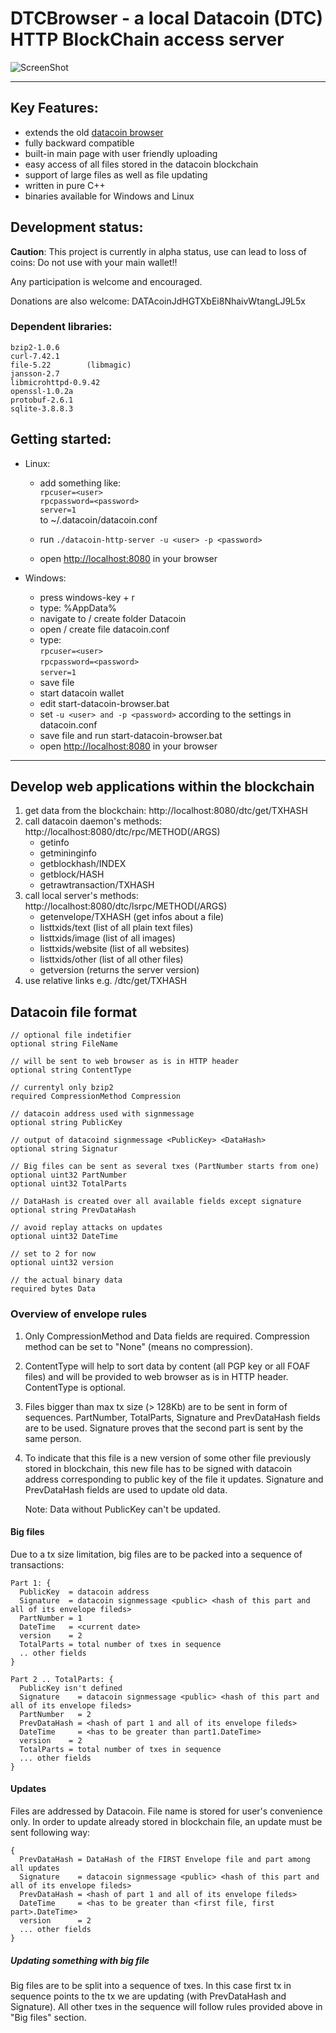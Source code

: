 # DTCBrowser - a local Datacoin (DTC) HTTP BlockChain access server
![ScreenShot](https://github.com/j0nn9/DTCBrowser/raw/master/preview.png)

---
## Key Features:
- extends the old [datacoin browser](https://github.com/foo1inge/datacoin-browser)
- fully backward compatible
- built-in main page with user friendly uploading
- easy access of all files stored in the datacoin blockchain
- support of large files as well as file updating
- written in pure C++
- binaries available for Windows and Linux

## Development status:
**Caution**: This project is currently in alpha status, use can lead to loss of coins:
Do not use with your main wallet!!

Any participation is welcome and encouraged.

Donations are also welcome: DATAcoinJdHGTXbEi8NhaivWtangLJ9L5x

### Dependent libraries:
  `bzip2-1.0.6` <br />
  `curl-7.42.1` <br />
  `file-5.22        (libmagic)` <br />
  `jansson-2.7` <br />
  `libmicrohttpd-0.9.42` <br />
  `openssl-1.0.2a` <br />
  `protobuf-2.6.1` <br />
  `sqlite-3.8.8.3`

## Getting started:
- Linux:
  - add something like: <br />
  `rpcuser=<user>` <br />
  `rpcpassword=<password>` <br />
  `server=1` <br />
  to ~/.datacoin/datacoin.conf

  - run `./datacoin-http-server -u <user> -p <password>`
  - open [http://localhost:8080](http://localhost:8080) in your browser

- Windows:
  - press windows-key + r
  - type: %AppData%
  - navigate to / create folder Datacoin
  - open / create file datacoin.conf
  - type: <br />
  `rpcuser=<user>` <br />
  `rpcpassword=<password>` <br />
  `server=1` <br />
  - save file
  - start datacoin wallet
  - edit start-datacoin-browser.bat
  - set `-u <user> and -p <password>` according to the settings in datacoin.conf
  - save file and run start-datacoin-browser.bat
  - open [http://localhost:8080](http://localhost:8080) in your browser

---
## Develop web applications within the blockchain
1. get data from the blockchain: http://localhost:8080/dtc/get/TXHASH 
2. call datacoin daemon's methods: http://localhost:8080/dtc/rpc/METHOD(/ARGS)
    - getinfo
    - getmininginfo
    - getblockhash/INDEX
    - getblock/HASH
    - getrawtransaction/TXHASH
3. call local server's methods: http://localhost:8080/dtc/lsrpc/METHOD(/ARGS)
    - getenvelope/TXHASH (get infos about a file)
    - listtxids/text (list of all plain text files)
    - listtxids/image (list of all images)
    - listtxids/website (list of all websites)
    - listtxids/other (list of all other files)
    - getversion (returns the server version)
4. use relative links e.g. /dtc/get/TXHASH

## Datacoin file format
    // optional file indetifier
    optional string FileName
    
    // will be sent to web browser as is in HTTP header
    optional string ContentType
    
    // currentyl only bzip2 
    required CompressionMethod Compression

    // datacoin address used with signmessage
    optional string PublicKey

    // output of datacoind signmessage <PublicKey> <DataHash>
    optional string Signatur

    // Big files can be sent as several txes (PartNumber starts from one)
    optional uint32 PartNumber
    optional uint32 TotalParts 

    // DataHash is created over all available fields except signature
    optional string PrevDataHash

    // avoid replay attacks on updates
    optional uint32 DateTime

    // set to 2 for now
    optional uint32 version
    
    // the actual binary data
    required bytes Data



### Overview of envelope rules

 1. Only CompressionMethod and Data fields are required. Compression method can
    be set to "None" (means no compression).

 2. ContentType will help to sort data by content (all PGP key or all FOAF files) and
    will be provided to web browser as is in HTTP header. ContentType is optional.

 3. Files bigger than max tx size (> 128Kb) are to be sent in form of sequences.
    PartNumber, TotalParts, Signature and PrevDataHash fields are to be used.
    Signature proves that the second part is sent by the same person.

 4. To indicate that this file is a new version of some other file previously stored
    in blockchain, this new file has to be signed with datacoin address corresponding
    to public key of the file it updates.
    Signature and PrevDataHash fields are used to update old data.

    Note: Data without PublicKey can't be updated.

#### Big files

Due to a tx size limitation, big files are to be packed into a sequence of transactions:

    Part 1: {
      PublicKey  = datacoin address
      Signature  = datacoin signmessage <public> <hash of this part and all of its envelope fileds>
      PartNumber = 1
      DateTime   = <current date>
      version    = 2
      TotalParts = total number of txes in sequence
      .. other fields
    }

    Part 2 .. TotalParts: {
      PublicKey isn't defined
      Signature    = datacoin signmessage <public> <hash of this part and all of its envelope fileds>
      PartNumber   = 2
      PrevDataHash = <hash of part 1 and all of its envelope fileds>
      DateTime     = <has to be greater than part1.DateTime>
      version    = 2
      TotalParts = total number of txes in sequence
      ... other fields
    }

#### Updates

Files are addressed by Datacoin. File name is stored for user's convenience only. In order to update
already stored in blockchain file, an update must be sent following way:

    {
      PrevDataHash = DataHash of the FIRST Envelope file and part among all updates
      Signature    = datacoin signmessage <public> <hash of this part and all of its envelope fileds>
      PrevDataHash = <hash of part 1 and all of its envelope fileds>
      DateTime     = <has to be greater than <first file, first part>.DateTime>
      version      = 2
      ... other fields
    }

##### Updating something with big file

Big files are to be split into a sequence of txes. In this case first tx in sequence points
to the tx we are updating (with PrevDataHash and Signature). All other txes in the sequence will
follow rules provided above in "Big files" section.

